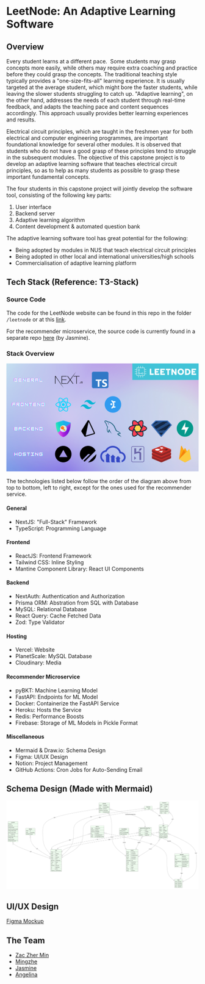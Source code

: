 # LeetNode: An Adaptive Learning Software

## Overview

Every student learns at a different pace.  Some students may grasp concepts more easily, while others may require extra coaching and practice before they could grasp the concepts. The traditional teaching style typically provides a "one-size-fits-all" learning experience. It is usually targeted at the average student, which might bore the faster students, while leaving the slower students struggling to catch up. "Adaptive learning", on the other hand, addresses the needs of each student through real-time feedback, and adapts the teaching pace and content sequences accordingly. This approach usually provides better learning experiences and results.

Electrical circuit principles, which are taught in the freshmen year for both electrical and computer engineering programmes, are important foundational knowledge for several other modules. It is observed that students who do not have a good grasp of these principles tend to struggle in the subsequent modules. The objective of this capstone project is to develop an adaptive learning software that teaches electrical circuit principles, so as to help as many students as possible to grasp these important fundamental concepts.

The four students in this capstone project will jointly develop the software tool, consisting of the following key parts:

1. User interface
2. Backend server
3. Adaptive learning algorithm
4. Content development & automated question bank

The adaptive learning software tool has great potential for the following:

- Being adopted by modules in NUS that teach electrical circuit principles
- Being adopted in other local and international universities/high schools
- Commercialisation of adaptive learning platform

## Tech Stack (Reference: T3-Stack)

### Source Code

The code for the LeetNode website can be found in this repo in the folder `/leetnode` or at this [link](https://github.com/zhermin/LeetNode/tree/main/leetnode).

For the recommender microservice, the source code is currently found in a separate repo [here](https://github.com/MysticaLee/recommender-deployment/) (by Jasmine).

### Stack Overview

![LeetNode Tech Stack](leetnode/public/docs/techstack.png)

The technologies listed below follow the order of the diagram above from top to bottom, left to right, except for the ones used for the recommender service.

#### General

- NextJS: "Full-Stack" Framework
- TypeScript: Programming Language

#### Frontend

- ReactJS: Frontend Framework
- Tailwind CSS: Inline Styling
- Mantine Component Library: React UI Components

#### Backend

- NextAuth: Authentication and Authorization
- Prisma ORM: Abstration from SQL with Database
- MySQL: Relational Database
- React Query: Cache Fetched Data
- Zod: Type Validator

#### Hosting

- Vercel: Website
- PlanetScale: MySQL Database
- Cloudinary: Media

#### Recommender Microservice

- pyBKT: Machine Learning Model
- FastAPI: Endpoints for ML Model
- Docker: Containerize the FastAPI Service
- Heroku: Hosts the Service
- Redis: Performance Boosts
- Firebase: Storage of ML Models in Pickle Format

#### Miscellaneous

- Mermaid & Draw.io: Schema Design
- Figma: UI/UX Design
- Notion: Project Management
- GitHub Actions: Cron Jobs for Auto-Sending Email

## Schema Design (Made with Mermaid)

![LeetNode ERD](leetnode/public/docs/leetnode-erd.png)

## UI/UX Design

[Figma Mockup](https://www.figma.com/proto/Alagss66v74gG2fi8MjP7C/UIUX?node-id=12%3A6&scaling=scale-down&page-id=0%3A1&starting-point-node-id=12%3A6 "LeetNode's Figma Mockup")

## The Team

- [Zac Zher Min](https://www.linkedin.com/in/tamzhermin/)
- [Mingzhe](https://www.linkedin.com/in/mingzhe-wang/)
- [Jasmine](https://www.linkedin.com/in/lxyj/)
- [Angelina](https://www.linkedin.com/in/angelina-grace/)
